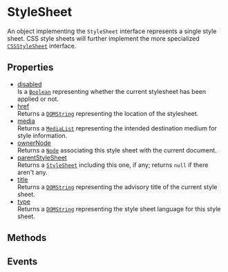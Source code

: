 # StyleSheet

<div class='overview'>An object implementing the <code>StyleSheet</code> interface represents a single style sheet. CSS style sheets will further implement the more specialized <a href="/en-US/docs/Web/API/CSSStyleSheet" title="The CSSStyleSheet interface represents a single CSS stylesheet, and lets you inspect and modify the list of rules contained in the stylesheet."><code>CSSStyleSheet</code></a> interface.</div>

## Properties

<ul class="items properties">
  <li>
    <a href="">disabled</a>
    <div>Is a <a href="/en-US/docs/Web/API/Boolean" title="REDIRECT Boolean [en-US]"><code>Boolean</code></a> representing whether the current stylesheet has been applied or not.</div>
  </li>
  <li>
    <a href="">href</a>
    <div>Returns a <a href="/en-US/docs/Web/API/DOMString" title="DOMString is a UTF-16 String. As JavaScript already uses such strings, DOMString is mapped directly to a String."><code>DOMString</code></a> representing the location of the stylesheet.</div>
  </li>
  <li>
    <a href="">media</a>
    <div>Returns a <a href="/en-US/docs/Web/API/MediaList" title="The MediaList interface represents the media queries of a stylesheet, e.g. those set using a <link> element's media attribute."><code>MediaList</code></a> representing the intended destination medium for style information.</div>
  </li>
  <li>
    <a href="">ownerNode</a>
    <div>Returns a <a href="/en-US/docs/Web/API/Node" title="Node is an interface from which various types of DOM API objects inherit, allowing those types to be treated similarly; for example, inheriting the same set of methods, or being testable in the same way."><code>Node</code></a> associating this style sheet with the current document.</div>
  </li>
  <li>
    <a href="">parentStyleSheet</a>
    <div>Returns a <a href="/en-US/docs/Web/API/StyleSheet" title="An object implementing the StyleSheet interface represents a single style sheet. CSS style sheets will further implement the more specialized CSSStyleSheet interface."><code>StyleSheet</code></a> including this one, if any; returns <code>null</code> if there aren't any.</div>
  </li>
  <li>
    <a href="">title</a>
    <div>Returns a <a href="/en-US/docs/Web/API/DOMString" title="DOMString is a UTF-16 String. As JavaScript already uses such strings, DOMString is mapped directly to a String."><code>DOMString</code></a> representing the advisory title of the current style sheet.</div>
  </li>
  <li>
    <a href="">type</a>
    <div>Returns a <a href="/en-US/docs/Web/API/DOMString" title="DOMString is a UTF-16 String. As JavaScript already uses such strings, DOMString is mapped directly to a String."><code>DOMString</code></a> representing the style sheet language for this style sheet.</div>
  </li>
</ul>

## Methods

<ul class="items methods">

</ul>

## Events
